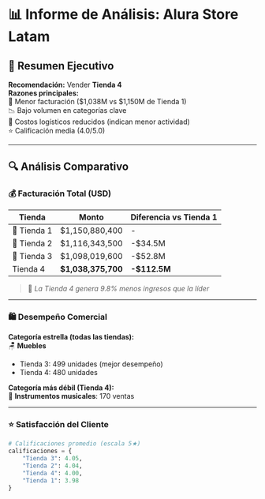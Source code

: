 # 📊 Informe de Análisis: Alura Store Latam

## 📌 Resumen Ejecutivo

**Recomendación:** Vender **Tienda 4**  
**Razones principales:**  
🔻 Menor facturación ($1,038M vs $1,150M de Tienda 1)  
📉 Bajo volumen en categorías clave  
🚚 Costos logísticos reducidos (indican menor actividad)  
⭐ Calificación media (4.0/5.0)  

---

## 🔍 Análisis Comparativo

### 💰 Facturación Total (USD)
| Tienda   | Monto          | Diferencia vs Tienda 1 |
|----------|----------------|-----------------------|
| 🥇 Tienda 1 | $1,150,880,400 | - |
| 🥈 Tienda 2 | $1,116,343,500 | -$34.5M |
| 🥉 Tienda 3 | $1,098,019,600 | -$52.8M |
| Tienda 4  | **$1,038,375,700** | **-$112.5M** |

> 📌 *La Tienda 4 genera 9.8% menos ingresos que la líder*

---

### 🛍️ Desempeño Comercial
**Categoría estrella (todas las tiendas):**  
🪑 **Muebles**  
- Tienda 3: 499 unidades (mejor desempeño)  
- Tienda 4: 480 unidades  

**Categoría más débil (Tienda 4):**  
🎵 **Instrumentos musicales**: 170 ventas  

---

### ⭐ Satisfacción del Cliente
```python
# Calificaciones promedio (escala 5★)
calificaciones = {
    "Tienda 3": 4.05,
    "Tienda 2": 4.04,
    "Tienda 4": 4.00,
    "Tienda 1": 3.98
}
